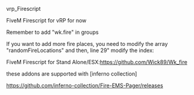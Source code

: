 vrp_Firescript

FiveM Firescript for vRP for now

Remember to add "wk.fire" in groups

If you want to add more fire places, you need to modify the array "randomFireLocations" and then, line 29" modify the index:

FiveM Firescript for Stand Alone/ESX:https://github.com/Wick89/Wk_fire


these addons are supported with [inferno collection]

https://github.com/inferno-collection/Fire-EMS-Pager/releases
